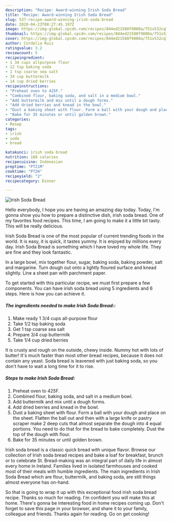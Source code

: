 ```yaml
---
description: "Recipe: Award-winning Irish Soda Bread"
title: "Recipe: Award-winning Irish Soda Bread"
slug: 537-recipe-award-winning-irish-soda-bread
date: 2020-04-23T08:27:45.197Z
image: https://img-global.cpcdn.com/recipes/844ed21588f9080a/751x532cq70/irish-soda-bread-recipe-main-photo.jpg
thumbnail: https://img-global.cpcdn.com/recipes/844ed21588f9080a/751x532cq70/irish-soda-bread-recipe-main-photo.jpg
cover: https://img-global.cpcdn.com/recipes/844ed21588f9080a/751x532cq70/irish-soda-bread-recipe-main-photo.jpg
author: Cordelia Ruiz
ratingvalue: 3.2
reviewcount: 5
recipeingredient:
- 1 34 cups allpurpose flour
- 12 tsp baking soda
- 1 tsp coarse sea salt
- 34 cup buttermilk
- 14 cup dried berries
recipeinstructions:
- "Preheat oven to 425F."
- "Combined flour, baking soda, and salt in a medium bowl."
- "Add buttermilk and mix until a dough forms."
- "Add dried berries and knead in the bowl."
- "Dust a baking sheet with flour. Form a ball with your dough and place on the sheet. Flatten the ball out and then with a large knife or pastry scraper make 2 deep cuts that almost separate the dough into 4 equal portions. You need to do that for the bread to bake completely. Dust the top of the dough with flour."
- "Bake for 35 minutes or until golden brown."
categories:
- Resep
tags:
- irish
- soda
- bread

katakunci: irish soda bread
nutrition: 168 calories
recipecuisine: Indonesian
preptime: "PT21M"
cooktime: "PT2H"
recipeyield: "2"
recipecategory: Dinner

---
```



![Irish Soda Bread](https://img-global.cpcdn.com/recipes/844ed21588f9080a/751x532cq70/irish-soda-bread-recipe-main-photo.jpg)

Hello everybody, I hope you are having an amazing day today. Today, I'm gonna show you how to prepare a distinctive dish, irish soda bread. One of my favorites food recipes. This time, I am going to make it a little bit tasty. This will be really delicious.

Irish Soda Bread is one of the most popular of current trending foods in the world. It is easy, it is quick, it tastes yummy. It is enjoyed by millions every day. Irish Soda Bread is something which I have loved my whole life. They are fine and they look fantastic.

In a large bowl, mix together flour, sugar, baking soda, baking powder, salt and margarine. Turn dough out onto a lightly floured surface and knead slightly. Line a sheet pan with parchment paper.


To get started with this particular recipe, we must first prepare a few components. You can have irish soda bread using 5 ingredients and 6 steps. Here is how you can achieve it.

##### The ingredients needed to make Irish Soda Bread::

1. Make ready 1 3/4 cups all-purpose flour
1. Take 1/2 tsp baking soda
1. Get 1 tsp coarse sea salt
1. Prepare 3/4 cup buttermilk
1. Take 1/4 cup dried berries


It is crusty and rough on the outside, chewy inside. Nummy hot with lots of butter! It&#39;s much faster than most other bread recipes, because it does not contain any yeast. Soda bread is leavened with just baking soda, so you don&#39;t have to wait a long time for it to rise. 

##### Steps to make Irish Soda Bread:

1. Preheat oven to 425F.
1. Combined flour, baking soda, and salt in a medium bowl.
1. Add buttermilk and mix until a dough forms.
1. Add dried berries and knead in the bowl.
1. Dust a baking sheet with flour. Form a ball with your dough and place on the sheet. Flatten the ball out and then with a large knife or pastry scraper make 2 deep cuts that almost separate the dough into 4 equal portions. You need to do that for the bread to bake completely. Dust the top of the dough with flour.
1. Bake for 35 minutes or until golden brown.


Irish soda bread is a classic quick bread with unique flavor. Browse our collection of Irish soda bread recipes and bake a loaf for breakfast, brunch or to celebrate St. Bread-making was an integral part of daily life in almost every home in Ireland. Families lived in isolated farmhouses and cooked most of their meals with humble ingredients. The main ingredients in Irish Soda Bread which are flour, buttermilk, and baking soda, are still things almost everyone has on-hand. 

So that is going to wrap it up with this exceptional food irish soda bread recipe. Thanks so much for reading. I'm confident you will make this at home. There's gonna be interesting food in home recipes coming up. Don't forget to save this page in your browser, and share it to your family, colleague and friends. Thanks again for reading. Go on get cooking!
